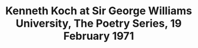 ---
layout: manifest
title: Kenneth Koch at Sir George Williams University, The Poetry Series, 19 February
  1971
manifest_name: kenneth-koch-at-sir-george-williams-university-the-poetry-series-19-february-1971

---